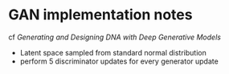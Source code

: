 # GAN implementation notes

cf *Generating and Designing DNA with Deep Generative Models*

- Latent space sampled from standard normal distribution
- perform 5 discriminator updates for every generator update


